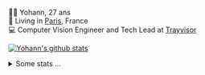 <p>
  👨🏻 <bold>Yohann</bold>, 27 ans<br/>
  💼 Living in <a href="https://www.google.com/maps?q=paris">Paris</a>, France<br/>
  💻 Computer Vision Engineer and Tech Lead at <a href="https://trayvisor.com/">Trayvisor</a><br/>
</p>

<a href="https://github.com/anuraghazra/github-readme-stats"><img align="center" src="https://github-readme-stats-go94hl40s-yohann84l.vercel.app//api?username=yohann84L&show_icons=true&include_all_commits=true" alt="Yohann's github stats" /> </a>


<details>
  <summary>Some stats ...</summary><br/>
  

<!--START_SECTION:waka-->
![Code Time](http://img.shields.io/badge/Code%20Time-429%20hrs%2042%20mins-blue)

![Profile Views](http://img.shields.io/badge/Profile%20Views-0-blue)

**🐱 My GitHub Data** 

> 📦 440.6 kB Used in GitHub's Storage 
 > 
> 🏆 182 Contributions in the Year 2023
 > 
> 🚫 Not Opted to Hire
 > 
> 📜 24 Public Repositories 
 > 
> 🔑 21 Private Repositories 
 > 
**I'm an Early 🐤** 

```text
🌞 Morning                873 commits         ████████░░░░░░░░░░░░░░░░░   32.72 % 
🌆 Daytime                1547 commits        ██████████████░░░░░░░░░░░   57.98 % 
🌃 Evening                242 commits         ██░░░░░░░░░░░░░░░░░░░░░░░   09.07 % 
🌙 Night                  6 commits           ░░░░░░░░░░░░░░░░░░░░░░░░░   00.22 % 
```
📅 **I'm Most Productive on Thursday** 

```text
Monday                   468 commits         ████░░░░░░░░░░░░░░░░░░░░░   17.54 % 
Tuesday                  491 commits         █████░░░░░░░░░░░░░░░░░░░░   18.40 % 
Wednesday                591 commits         ██████░░░░░░░░░░░░░░░░░░░   22.15 % 
Thursday                 663 commits         ██████░░░░░░░░░░░░░░░░░░░   24.85 % 
Friday                   438 commits         ████░░░░░░░░░░░░░░░░░░░░░   16.42 % 
Saturday                 5 commits           ░░░░░░░░░░░░░░░░░░░░░░░░░   00.19 % 
Sunday                   12 commits          ░░░░░░░░░░░░░░░░░░░░░░░░░   00.45 % 
```


📊 **This Week I Spent My Time On** 

```text
🕑︎ Time Zone: Europe/Paris

💬 Programming Languages: 
Python                   7 hrs 32 mins       ████████████████░░░░░░░░░   62.60 % 
Jupyter                  2 hrs 8 mins        ████░░░░░░░░░░░░░░░░░░░░░   17.72 % 
Docker                   58 mins             ██░░░░░░░░░░░░░░░░░░░░░░░   08.04 % 
TOML                     39 mins             █░░░░░░░░░░░░░░░░░░░░░░░░   05.42 % 
SQL                      23 mins             █░░░░░░░░░░░░░░░░░░░░░░░░   03.26 % 

🔥 Editors: 
PyCharm                  11 hrs 40 mins      ████████████████████████░   96.90 % 
VS Code                  22 mins             █░░░░░░░░░░░░░░░░░░░░░░░░   03.10 % 

💻 Operating System: 
Mac                      12 hrs 3 mins       █████████████████████████   100.00 % 
```

**I Mostly Code in Python** 

```text
Python                   18 repos            ██████████████░░░░░░░░░░░   54.55 % 
Java                     6 repos             █████░░░░░░░░░░░░░░░░░░░░   18.18 % 
Jupyter Notebook         2 repos             ██░░░░░░░░░░░░░░░░░░░░░░░   06.06 % 
JavaScript               2 repos             ██░░░░░░░░░░░░░░░░░░░░░░░   06.06 % 
Shell                    1 repo              █░░░░░░░░░░░░░░░░░░░░░░░░   03.03 % 
```




 Last Updated on 01/03/2023 01:54:44 UTC
<!--END_SECTION:waka-->
